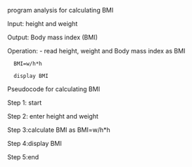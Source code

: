 program analysis for calculating BMI

Input: height  and weight

Output: Body mass index (BMI)

Operation: - read height, weight and  Body mass index as BMI

      BMI=w/h*h
      
      display BMI
 
Pseudocode for calculating BMI

Step 1: start

Step 2: enter height and weight

Step 3:calculate BMI as BMI=w/h*h

Step 4:display BMI

Step 5:end
